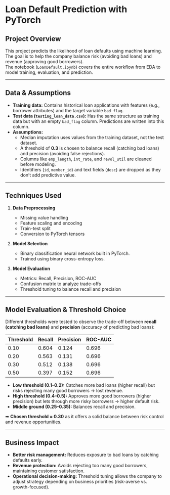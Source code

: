 # Loan Default Prediction with PyTorch


## Project Overview
This project predicts the likelihood of loan defaults using machine learning.  
The goal is to help the company balance risk (avoiding bad loans) and revenue (approving good borrowers).  
The notebook (`LoanDefault.ipynb`) covers the entire workflow from EDA to model training, evaluation, and prediction.

---

## Data & Assumptions
- **Training data:** Contains historical loan applications with features (e.g., borrower attributes) and the target variable `bad_flag`.
- **Test data (`testing_loan_data.csv`):** Has the same structure as training data but with an empty `bad_flag` column. Predictions are written into this column.
- **Assumptions:**
  - Median imputation uses values from the training dataset, not the test dataset.  
  - A threshold of **0.3** is chosen to balance recall (catching bad loans) and precision (avoiding false rejections).  
  - Columns like `emp_length`, `int_rate`, and `revol_util` are cleaned before modeling.  
  - Identifiers (`id`, `member_id`) and text fields (`desc`) are dropped as they don’t add predictive value.  

---

## Techniques Used
1. **Data Preprocessing**
   - Missing value handling
   - Feature scaling and encoding
   - Train-test split
   - Conversion to PyTorch tensors

2. **Model Selection**
   - Binary classification neural network built in PyTorch.
   - Trained using binary cross-entropy loss.

3. **Model Evaluation**
   - Metrics: Recall, Precision, ROC-AUC
   - Confusion matrix to analyze trade-offs
   - Threshold tuning to balance recall and precision

---

## Model Evaluation & Threshold Choice
Different thresholds were tested to observe the trade-off between **recall (catching bad loans)** and **precision** (accuracy of predicting bad loans):  

| Threshold | Recall | Precision | ROC-AUC |
|-----------|--------|-----------|---------|
| 0.10      | 0.604  | 0.124     | 0.696   |
| 0.20      | 0.563  | 0.131     | 0.696   |
| 0.30      | 0.512  | 0.138     | 0.696   |
| 0.50      | 0.397  | 0.152     | 0.696   |

- **Low threshold (0.1–0.2):** Catches more bad loans (higher recall) but risks rejecting many good borrowers → lost revenue.
- **High threshold (0.4–0.5):** Approves more good borrowers (higher precision) but lets through more risky borrowers → higher default risk.
- **Middle ground (0.25–0.35):** Balances recall and precision.  

➡ **Chosen threshold = 0.30** as it offers a solid balance between risk control and revenue opportunities.

---

## Business Impact
- **Better risk management:** Reduces exposure to bad loans by catching defaults early.
- **Revenue protection:** Avoids rejecting too many good borrowers, maintaining customer satisfaction.
- **Operational decision-making:** Threshold tuning allows the company to adjust strategy depending on business priorities (risk-averse vs. growth-focused).  
